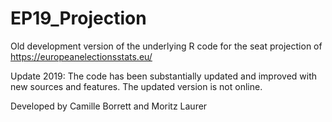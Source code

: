 # EP19_Projection

Old development version of the underlying R code for the seat projection of 
https://europeanelectionsstats.eu/

Update 2019: The code has been substantially updated and improved with new sources and features. The updated version is not online. 

Developed by Camille Borrett and Moritz Laurer
